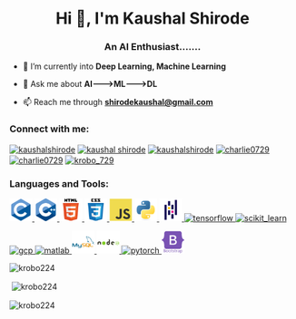 <h1 align="center">Hi 👋, I'm Kaushal Shirode</h1>
<h3 align="center">An AI Enthusiast.......</h3>

<!-- Profile Views Part -->
<!-- <p align="left"> <img src="https://komarev.com/ghpvc/?username=krobo224&label=Profile%20views&color=0e75b6&style=flat" alt="krobo224" /> </p> -->

<!-- Trophy Section -->
<!-- <p align="left"> <a href="https://github.com/ryo-ma/github-profile-trophy"><img src="https://github-profile-trophy.vercel.app/?username=krobo224" alt="krobo224" /></a> </p> -->

<!-- <p align="left"> <a href="https://twitter.com/kaushalshirode" target="blank"><img src="https://img.shields.io/twitter/follow/kaushalshirode?logo=twitter&style=for-the-badge" alt="kaushalshirode" /></a> </p> -->

- 🌱 I’m currently into **Deep Learning, Machine Learning**

- 💬 Ask me about **AI--->ML--->DL**

- 📫 Reach me through **shirodekaushal@gmail.com**

<h3 align="left">Connect with me:</h3>
<p align="left">
<a href="https://twitter.com/kaushalshirode" target="blank"><img align="center" src="https://raw.githubusercontent.com/rahuldkjain/github-profile-readme-generator/master/src/images/icons/Social/twitter.svg" alt="kaushalshirode" height="30" width="40" /></a>
<a href="https://www.linkedin.com/in/kaushal-shirode-bb7375167/" target="blank"><img align="center" src="https://raw.githubusercontent.com/rahuldkjain/github-profile-readme-generator/master/src/images/icons/Social/linked-in-alt.svg" alt="kaushal shirode" height="30" width="40" /></a>
<a href="https://kaggle.com/kaushalshirode" target="blank"><img align="center" src="https://raw.githubusercontent.com/rahuldkjain/github-profile-readme-generator/master/src/images/icons/Social/kaggle.svg" alt="kaushalshirode" height="30" width="40" /></a>
<a href="https://www.codechef.com/users/charlie0729" target="blank"><img align="center" src="https://cdn.jsdelivr.net/npm/simple-icons@3.1.0/icons/codechef.svg" alt="charlie0729" height="30" width="40" /></a>
<a href="https://codeforces.com/profile/charlie0729" target="blank"><img align="center" src="https://raw.githubusercontent.com/rahuldkjain/github-profile-readme-generator/master/src/images/icons/Social/codeforces.svg" alt="charlie0729" height="30" width="40" /></a>
<a href="https://www.leetcode.com/krobo_729" target="blank"><img align="center" src="https://raw.githubusercontent.com/rahuldkjain/github-profile-readme-generator/master/src/images/icons/Social/leet-code.svg" alt="krobo_729" height="30" width="40" /></a>
</p>

<h3 align="left">Languages and Tools:</h3>
<p align="left">  <a href="https://www.cprogramming.com/" target="_blank" rel="noreferrer"> <img src="https://raw.githubusercontent.com/devicons/devicon/master/icons/c/c-original.svg" alt="c" width="40" height="40"/> </a> <a href="https://www.w3schools.com/cpp/" target="_blank" rel="noreferrer"> <img src="https://raw.githubusercontent.com/devicons/devicon/master/icons/cplusplus/cplusplus-original.svg" alt="cplusplus" width="40" height="40"/> </a> <a href="https://www.w3.org/html/" target="_blank" rel="noreferrer"> <img src="https://raw.githubusercontent.com/devicons/devicon/master/icons/html5/html5-original-wordmark.svg" alt="html5" width="40" height="40"/> </a> <a href="https://www.w3schools.com/css/" target="_blank" rel="noreferrer"> <img src="https://raw.githubusercontent.com/devicons/devicon/master/icons/css3/css3-original-wordmark.svg" alt="css3" width="40" height="40"/> </a> <a href="https://developer.mozilla.org/en-US/docs/Web/JavaScript" target="_blank" rel="noreferrer"> <img src="https://raw.githubusercontent.com/devicons/devicon/master/icons/javascript/javascript-original.svg" alt="javascript" width="40" height="40"/> </a> <a href="https://www.python.org" target="_blank" rel="noreferrer"> <img src="https://raw.githubusercontent.com/devicons/devicon/master/icons/python/python-original.svg" alt="python" width="40" height="40"/> </a> <a href="https://pandas.pydata.org/" target="_blank" rel="noreferrer"> <img src="https://raw.githubusercontent.com/devicons/devicon/2ae2a900d2f041da66e950e4d48052658d850630/icons/pandas/pandas-original.svg" alt="pandas" width="40" height="40"/> </a> <a href="https://www.tensorflow.org" target="_blank" rel="noreferrer"> <img src="https://www.vectorlogo.zone/logos/tensorflow/tensorflow-icon.svg" alt="tensorflow" width="40" height="40"/> </a> <a href="https://scikit-learn.org/" target="_blank" rel="noreferrer"> <img src="https://upload.wikimedia.org/wikipedia/commons/0/05/Scikit_learn_logo_small.svg" alt="scikit_learn" width="40" height="40"/> </a> </p> <a href="https://cloud.google.com" target="_blank" rel="noreferrer"> <img src="https://www.vectorlogo.zone/logos/google_cloud/google_cloud-icon.svg" alt="gcp" width="40" height="40"/> </a>  <a href="https://www.mathworks.com/" target="_blank" rel="noreferrer"> <img src="https://upload.wikimedia.org/wikipedia/commons/2/21/Matlab_Logo.png" alt="matlab" width="40" height="40"/> </a> <a href="https://www.mysql.com/" target="_blank" rel="noreferrer"> <img src="https://raw.githubusercontent.com/devicons/devicon/master/icons/mysql/mysql-original-wordmark.svg" alt="mysql" width="40" height="40"/> </a> <a href="https://nodejs.org" target="_blank" rel="noreferrer"> <img src="https://raw.githubusercontent.com/devicons/devicon/master/icons/nodejs/nodejs-original-wordmark.svg" alt="nodejs" width="40" height="40"/> </a>   <a href="https://pytorch.org/" target="_blank" rel="noreferrer"> <img src="https://www.vectorlogo.zone/logos/pytorch/pytorch-icon.svg" alt="pytorch" width="40" height="40"/> </a>  <a href="https://getbootstrap.com" target="_blank" rel="noreferrer"> <img src="https://raw.githubusercontent.com/devicons/devicon/master/icons/bootstrap/bootstrap-plain-wordmark.svg" alt="bootstrap" width="40" height="40"/> </a>

<p><img align="left" src="https://github-readme-stats.vercel.app/api/top-langs?username=krobo224&show_icons=true&locale=en&layout=compact" alt="krobo224" /></p>

<br>
<p>&nbsp;<img align="center" src="https://github-readme-stats.vercel.app/api?username=krobo224&show_icons=true&locale=en" alt="krobo224" /></p>

<p><img align="center" src="https://github-readme-streak-stats.herokuapp.com/?user=krobo224&" alt="krobo224" /></p>
